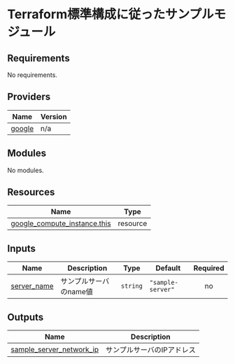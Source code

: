 # Terraform標準構成に従ったサンプルモジュール

<!-- BEGIN_TF_DOCS -->
## Requirements

No requirements.

## Providers

| Name                                                       | Version |
| ---------------------------------------------------------- | ------- |
| <a name="provider_google"></a> [google](#provider\_google) | n/a     |

## Modules

No modules.

## Resources

| Name                                                                                                                            | Type     |
| ------------------------------------------------------------------------------------------------------------------------------- | -------- |
| [google_compute_instance.this](https://registry.terraform.io/providers/hashicorp/google/latest/docs/resources/compute_instance) | resource |

## Inputs

| Name                                                                  | Description            | Type     | Default           | Required |
| --------------------------------------------------------------------- | ---------------------- | -------- | ----------------- | :------: |
| <a name="input_server_name"></a> [server\_name](#input\_server\_name) | サンプルサーバのname値 | `string` | `"sample-server"` |    no    |

## Outputs

| Name                                                                                                               | Description                |
| ------------------------------------------------------------------------------------------------------------------ | -------------------------- |
| <a name="output_sample_server_network_ip"></a> [sample\_server\_network\_ip](#output\_sample\_server\_network\_ip) | サンプルサーバのIPアドレス |
<!-- END_TF_DOCS -->
